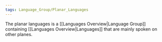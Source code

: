 ```yaml
---
tags: Language_Group/Planar_Languages
---
```

The planar languages is a [[Languages Overview|Language Group]] containing [[Languages Overview|Languages]] that are mainly spoken on other planes.